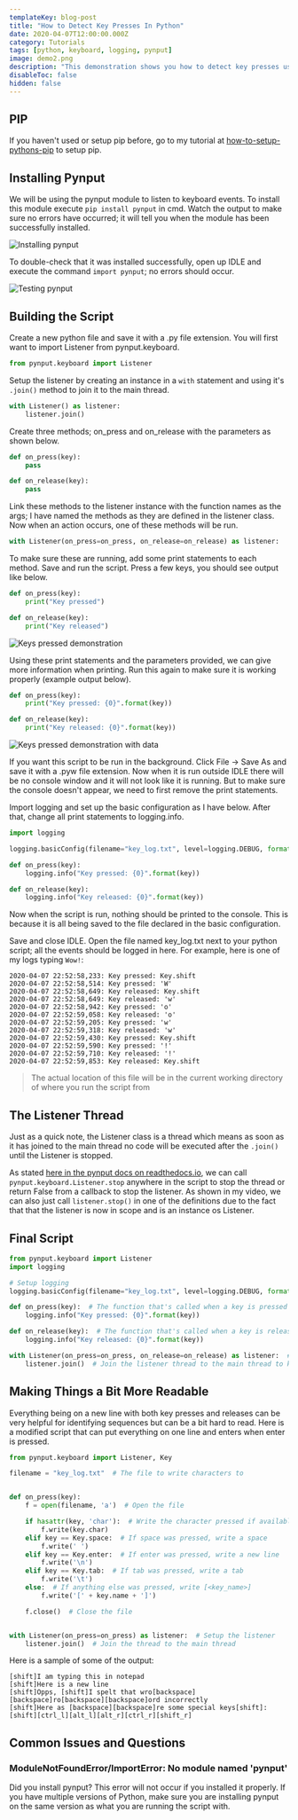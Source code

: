 ```yaml
---
templateKey: blog-post
title: "How to Detect Key Presses In Python"
date: 2020-04-07T12:00:00.000Z
category: Tutorials
tags: [python, keyboard, logging, pynput]
image: demo2.png
description: "This demonstration shows you how to detect key presses using the pynput module. These can then be logged to a file as no console is displayed. This is very similar to a key logger."
disableToc: false
hidden: false
---
```


## PIP

If you haven't used or setup pip before, go to my tutorial at [how-to-setup-pythons-pip](/blog/post/how-to-setup-pythons-pip/) to setup pip.

## Installing Pynput

We will be using the pynput module to listen to keyboard events. To install this module execute `pip install pynput` in cmd. Watch the output to make sure no errors have occurred; it will tell you when the module has been successfully installed.

![Installing pynput](../how-to-get-mouse-clicks-with-python/pynput1.png)

To double-check that it was installed successfully, open up IDLE and execute the command `import pynput`; no errors should occur.

![Testing pynput](../how-to-get-mouse-clicks-with-python/pynput2.png)

## Building the Script

Create a new python file and save it with a .py file extension. You will first want to import Listener from pynput.keyboard.

```python
from pynput.keyboard import Listener
```

Setup the listener by creating an instance in a `with` statement and using it's `.join()` method to join it to the main thread.

```python
with Listener() as listener:
    listener.join()
```

Create three methods; on_press and on_release with the parameters as shown below.

```python
def on_press(key):
    pass

def on_release(key):
    pass
```

Link these methods to the listener instance with the function names as the args; I have named the methods as they are defined in the listener class. Now when an action occurs, one of these methods will be run.

```python
with Listener(on_press=on_press, on_release=on_release) as listener:
```

To make sure these are running, add some print statements to each method. Save and run the script. Press a few keys, you should see output like below.

```python
def on_press(key):
    print("Key pressed")

def on_release(key):
    print("Key released")
```

![Keys pressed demonstration](demo1.png)

Using these print statements and the parameters provided, we can give more information when printing. Run this again to make sure it is working properly (example output below).

```python
def on_press(key):
    print("Key pressed: {0}".format(key))

def on_release(key):
    print("Key released: {0}".format(key))
```

![Keys pressed demonstration with data](demo2.png)

If you want this script to be run in the background. Click File -> Save As and save it with a .pyw file extension. Now when it is run outside IDLE there will be no console window and it will not look like it is running. But to make sure the console doesn't appear, we need to first remove the print statements.

Import logging and set up the basic configuration as I have below. After that, change all print statements to logging.info.

```python
import logging
```

```python
logging.basicConfig(filename="key_log.txt", level=logging.DEBUG, format='%(asctime)s: %(message)s')
```

```python
def on_press(key):
    logging.info("Key pressed: {0}".format(key))

def on_release(key):
    logging.info("Key released: {0}".format(key))
```

Now when the script is run, nothing should be printed to the console. This is because it is all being saved to the file declared in the basic configuration.

Save and close IDLE. Open the file named key_log.txt next to your python script; all the events should be logged in here. For example, here is one of my logs typing `Wow!`:

```text
2020-04-07 22:52:58,233: Key pressed: Key.shift
2020-04-07 22:52:58,514: Key pressed: 'W'
2020-04-07 22:52:58,649: Key released: Key.shift
2020-04-07 22:52:58,649: Key released: 'w'
2020-04-07 22:52:58,942: Key pressed: 'o'
2020-04-07 22:52:59,058: Key released: 'o'
2020-04-07 22:52:59,205: Key pressed: 'w'
2020-04-07 22:52:59,318: Key released: 'w'
2020-04-07 22:52:59,430: Key pressed: Key.shift
2020-04-07 22:52:59,590: Key pressed: '!'
2020-04-07 22:52:59,710: Key released: '!'
2020-04-07 22:52:59,853: Key released: Key.shift
```

> The actual location of this file will be in the current working directory of where you run the script from

## The Listener Thread

Just as a quick note, the Listener class is a thread which means as soon as it has joined to the main thread no code will be executed after the `.join()` until the Listener is stopped.

As stated [here in the pynput docs on readthedocs.io](https://pynput.readthedocs.io/en/latest/keyboard.html#monitoring-the-keyboard), we can call `pynput.keyboard.Listener.stop` anywhere in the script to stop the thread or return False from a callback to stop the listener. As shown in my video, we can also just call `listener.stop()` in one of the definitions due to the fact that that the listener is now in scope and is an instance os Listener.

## Final Script

```python
from pynput.keyboard import Listener
import logging

# Setup logging
logging.basicConfig(filename="key_log.txt", level=logging.DEBUG, format='%(asctime)s: %(message)s')

def on_press(key):  # The function that's called when a key is pressed
    logging.info("Key pressed: {0}".format(key))

def on_release(key):  # The function that's called when a key is released
    logging.info("Key released: {0}".format(key))

with Listener(on_press=on_press, on_release=on_release) as listener:  # Create an instance of Listener
    listener.join()  # Join the listener thread to the main thread to keep waiting for keys
```

## Making Things a Bit More Readable

Everything being on a new line with both key presses and releases can be very helpful for identifying sequences but can be a bit hard to read. Here is a modified script that can put everything on one line and enters when enter is pressed.

```python
from pynput.keyboard import Listener, Key

filename = "key_log.txt"  # The file to write characters to


def on_press(key):
    f = open(filename, 'a')  # Open the file

    if hasattr(key, 'char'):  # Write the character pressed if available
        f.write(key.char)
    elif key == Key.space:  # If space was pressed, write a space
        f.write(' ')
    elif key == Key.enter:  # If enter was pressed, write a new line
        f.write('\n')
    elif key == Key.tab:  # If tab was pressed, write a tab
        f.write('\t')
    else:  # If anything else was pressed, write [<key_name>]
        f.write('[' + key.name + ']')

    f.close()  # Close the file


with Listener(on_press=on_press) as listener:  # Setup the listener
    listener.join()  # Join the thread to the main thread
```

Here is a sample of some of the output:

```text
[shift]I am typing this in notepad
[shift]Here is a new line
[shift]Opps, [shift]I spelt that wro[backspace][backspace]ro[backspace][backspace]ord incorrectly
[shift]Here as [backspace][backspace]re some special keys[shift]:[shift][ctrl_l][alt_l][alt_r][ctrl_r][shift_r]
```

## Common Issues and Questions

### ModuleNotFoundError/ImportError: No module named 'pynput'

Did you install pynput? This error will not occur if you installed it properly. If you have multiple versions of Python, make sure you are installing pynput on the same version as what you are running the script with.
